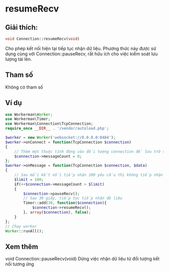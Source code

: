 # resumeRecv
## Giải thích:
```php
void Connection::resumeRecv(void)
```

Cho phép kết nối hiện tại tiếp tục nhận dữ liệu. Phương thức này được sử dụng cùng với Connection::pauseRecv, rất hữu ích cho việc kiểm soát lưu lượng tải lên.

## Tham số

Không có tham số

## Ví dụ

```php
use Workerman\Worker;
use Workerman\Timer;
use Workerman\Connection\TcpConnection;
require_once __DIR__ . '/vendor/autoload.php';

$worker = new Worker('websocket://0.0.0.0:8484');
$worker->onConnect = function(TcpConnection $connection)
{
    // Thêm một thuộc tính động vào đối tượng connection để lưu trữ số lượng yêu cầu được gửi từ kết nối hiện tại
    $connection->messageCount = 0;
};
$worker->onMessage = function(TcpConnection $connection, $data)
{
    // Sau mỗi kết nối tiếp nhận 100 yêu cầu thì không tiếp nhận dữ liệu nữa
    $limit = 100;
    if(++$connection->messageCount > $limit)
    {
        $connection->pauseRecv();
        // Sau 30 giây, tiếp tục tiếp nhận dữ liệu
        Timer::add(30, function($connection){
            $connection->resumeRecv();
        }, array($connection), false);
    }
};
// Chạy worker
Worker::runAll();
```

## Xem thêm
void Connection::pauseRecv(void) Dừng việc nhận dữ liệu từ đối tượng kết nối tương ứng
